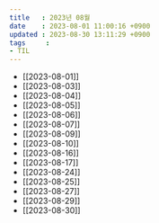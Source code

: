 ```yaml
---
title   : 2023년 08월
date    : 2023-08-01 11:00:16 +0900
updated : 2023-08-30 13:11:29 +0900
tags     : 
- TIL
---
```

- [[2023-08-01]]
- [[2023-08-03]]
- [[2023-08-04]]
- [[2023-08-05]]
- [[2023-08-06]]
- [[2023-08-07]]
- [[2023-08-09]]
- [[2023-08-10]]
- [[2023-08-16]]
- [[2023-08-17]]
- [[2023-08-24]]
- [[2023-08-25]]
- [[2023-08-27]]
- [[2023-08-29]]
- [[2023-08-30]]
